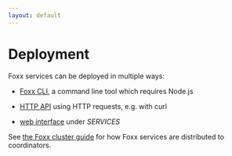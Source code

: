 ```yaml
---
layout: default
---
```

Deployment
==========

Foxx services can be deployed in multiple ways:

- [Foxx CLI](programs-foxxcli.html), a command line tool which
  requires Node.js

- [HTTP API](../http/foxx-index.html) using HTTP requests,
  e.g. with curl

- [web interface](programs-webinterface-services.html) under *SERVICES*

See [the Foxx cluster guide](foxx-guides-cluster.html#how-arangodb-distributes-services)
for how Foxx services are distributed to coordinators.
